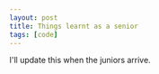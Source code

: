 ```yaml
---
layout: post
title: Things learnt as a senior
tags: [code]
---
```

I'll update this when the juniors arrive.